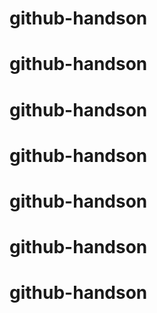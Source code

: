 # github-handson
# github-handson
# github-handson
# github-handson
# github-handson
# github-handson
# github-handson
